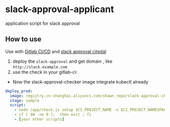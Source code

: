# slack-approval-applicant
application script for slack approval

## How to use  
Use with [Gitlab CI/CD](https://docs.gitlab.com/ee/ci/) and [slack approval citedal](https://github.com/shawnliujw/slack-approval-citadel)
1. deploy the `slack-approval` and get domain , like `http://slack.example.com`  
2. use the check in your gitlab-ci:  
* Now the slack-approval-checker image integrate kubectl already
```yaml
deploy_prod:
  image: registry.cn-shanghai.aliyuncs.com/shawn_repo/slack-approval-checker
  stage: sample
  script:
    - node /app/check.js setup $CI_PROJECT_NAME -n $CI_PROJECT_NAMESPACE -e $CI_ENVIRONMENT_NAME -P $CI_PROJECT_URL -p $CI_PIPELINE_ID -b $CI_COMMIT_REF_NAME -a $GITLAB_USER_NAME -c $CI_COMMIT_TITLE -C $CI_COMMIT_SHA -s 'http://slack.example.com/approval'
    - if [ $N -ne 0 ];  then exit ; fi
    - [your other scripts]
```
